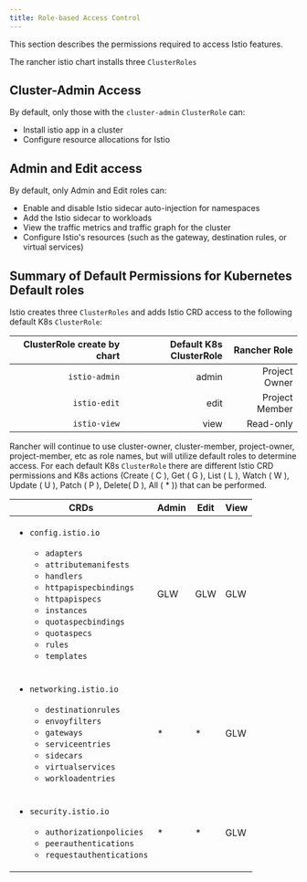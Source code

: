 ```yaml
---
title: Role-based Access Control
---
```


<head>
  <link rel="canonical" href="https://ranchermanager.docs.rancher.com/integrations-in-rancher/istio/rbac-for-istio"/>
</head>

This section describes the permissions required to access Istio features.

The rancher istio chart installs three `ClusterRoles`

## Cluster-Admin Access

By default, only those with the `cluster-admin` `ClusterRole` can:

- Install istio app in a cluster
- Configure resource allocations for Istio


## Admin and Edit access

By default, only Admin and Edit roles can:

- Enable and disable Istio sidecar auto-injection for namespaces
- Add the Istio sidecar to workloads
- View the traffic metrics and traffic graph for the cluster
- Configure Istio's resources (such as the gateway, destination rules, or virtual services)

## Summary of Default Permissions for Kubernetes Default roles

Istio creates three `ClusterRoles` and adds Istio CRD access to the following default K8s `ClusterRole`:

ClusterRole create by chart | Default K8s ClusterRole  | Rancher Role |
 ------------------------------:| ---------------------------:|---------:|
 `istio-admin` | admin| Project Owner |
 `istio-edit`| edit | Project Member |
 `istio-view` | view | Read-only |

Rancher will continue to use cluster-owner, cluster-member, project-owner, project-member, etc as role names, but will utilize default roles to determine access. For each default K8s `ClusterRole` there are different Istio CRD permissions and K8s actions (Create ( C ), Get ( G ), List ( L ), Watch ( W ), Update ( U ), Patch ( P ), Delete( D ), All ( * )) that can be performed.


|CRDs                        | Admin | Edit | View
|----------------------------| ------| -----| -----
| <ul><li>`config.istio.io`</li><ul><li>`adapters`</li><li>`attributemanifests`</li><li>`handlers`</li><li>`httpapispecbindings`</li><li>`httpapispecs`</li><li>`instances`</li><li>`quotaspecbindings`</li><li>`quotaspecs`</li><li>`rules`</li><li>`templates`</li></ul></ul>| GLW | GLW | GLW
|<ul><li>`networking.istio.io`</li><ul><li>`destinationrules`</li><li>`envoyfilters`</li><li>`gateways`</li><li>`serviceentries`</li><li>`sidecars`</li><li>`virtualservices`</li><li>`workloadentries`</li></ul></ul>| * | * | GLW
|<ul><li>`security.istio.io`</li><ul><li>`authorizationpolicies`</li><li>`peerauthentications`</li><li>`requestauthentications`</li></ul></ul>| * | * | GLW